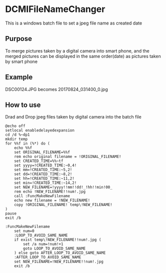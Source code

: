 # DCMIFileNameChanger
This is a windows batch file to set a jpeg file name as created date

## Purpose
To merge pictures taken by a digital camera into smart phone, and the merged pictures can be displayed in the same order(date) as pictures taken by smart phone

## Example
DSC00124.JPG becomes 20170824_031400_0.jpg

## How to use
Drad and Drop jpeg files taken by digital camera into the batch file

```
@echo off
setlocal enabledelayedexpansion
cd /d %~dp1
mkdir temp
for %%f in (%*) do (
	echo %%f
	set ORIGINAL_FILENAME=%%f
	rem echo original filename = !ORIGINAL_FILENAME!
	set CREATED_TIME=%%~tf
	set yyyy=!CREATED_TIME:~0,4!
	set mm=!CREATED_TIME:~5,2!
	set dd=!CREATED_TIME:~8,2!
	set hh=!CREATED_TIME:~11,2!
	set min=!CREATED_TIME:~14,2!
	set NEW_FILENAME=!yyyy!!mm!!dd!_!hh!!min!00_
	rem	echo !NEW_FILENAME!!num!.jpg
	call :FuncMakeNewFilename
	echo new filename = !NEW_FILENAME!
	copy !ORIGINAL_FILENAME! temp\!NEW_FILENAME!
)
pause
exit /b

:FuncMakeNewFilename
	set num=0
	:LOOP_TO_AVOID_SAME_NAME
	if exist temp\!NEW_FILENAME!!num!.jpg (
		set /a num=!num!+1
		goto LOOP_TO_AVOID_SAME_NAME
	) else goto AFTER_LOOP_TO_AVOID_SAME_NAME
	:AFTER_LOOP_TO_AVOID_SAME_NAME
	set NEW_FILENAME=!NEW_FILENAME!!num!.jpg
	exit /b

```
